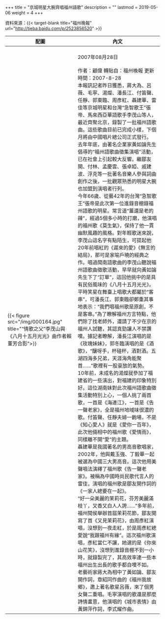 +++
title = "京城明星大腕齊唱福州語歌"
description = ""
lastmod = 2019-05-06
weight = 4
+++

資料來源：{{< target-blank title="福州晚報" url="http://tieba.baidu.com/p/2523856520" >}}

配圖  | 內文 
--------------|-------
{{< figure src="/img/000164.jpg" title="“情歌之父”李茂山與《八月十五月光光》曲作者賴董芳合影">}}|<br>2007年08月28日<br><br>作者：顧偉 轉貼自：福州晚報  更新時間：2007-8-28<br>本報訊記者昨日獲悉，蔣大為、呂薇、毛寧、湯燦、潘長江、付笛聲、任靜、郭東臨、周彥紅、聶建華、雷佳等京城明星和台灣“急智歌王”張帝、馬來西亞華語歌手李茂山等人，最近齊聚北京，錄製了一批福州語歌曲。這些歌曲目前已完成小樣，下個月將由中國唱片總公司正式發行。<br>去年年底，由著名企業家黃如論先生倡導的“福州語歌曲徵集演唱”活動，已在社會上引起較大反響。繼鄒友開、付林、孟慶雲、張卓婭、戚建波、浮克等一批著名音樂人參與詞曲創作之後，一批觀眾熟悉的明星大腕也加盟到演唱者行列。<br>今年66歲、從藝42年的台灣“急智歌王”張帝是此次第一位進錄音棚錄福州語歌的明星。常言道“薑還是老的辣”，經過5個多小時的打磨，他演唱的福州歌《莫生氣》，保持了他一貫幽默風趣的風格。對年輕歌迷來說，李茂山這名字有點陌生，可提起他20年前唱紅的《遲來的愛》《無言的結局》，那可是家喻戶曉的經典之作。唱過閩南語歌曲的李茂山聽說福州語歌曲徵歌活動，早早就向黃如論先生下了“訂單”，這回他挑中的是具有民俗風味的《八月十五月光光》。<br>平時笑星在舞臺上唱歌大都屬於“客串”，可潘長江、郭東臨卻鄭重其事地表示：“我們唱福州歌是原創，不是客串。”為了瞭解福州方言特點，他們除了找老師外，還請了不少在京的福州人試聽，其認真勁讓人不禁讚嘆。據記者瞭解，潘長江演唱的是《玫瑰妹妹》，郭冬臨演唱的是《酒歌》，“釀呀手，杯碰杯，酒對酒。五湖四海多兄弟，天涯海角能聚首……”歌裡有一股豪放的氣勢。<br>10年前，未成名的湯燦就參加了福建省的一些演出，對福建的印象特別好。這位湖南妹對此次福州語歌曲徵集活動特別上心，一個人挑了兩首歌，一首是《海連江》，一首是《告一聲老家》，全是福州地域味很濃的歌。付笛聲、任靜夫婦一齣場，不是《知心愛人》就是《愛你一百年》，此次他倆相中的福州歌《愛情雨》，同樣離不開“愛”的主題。<br>聶建華是我國著名的男高音歌唱家，2002年，他與戴玉強、丁毅華一起被選為中國三大男高音。這次他用美聲唱法演繹了福州歌《告一聲老家》。被稱為中國時尚民歌代言人的雷佳，演唱的福州歌是鄒友開作詞的《一家人總要在一起》。<br>“好一朵美麗的茉莉花，芬芳美麗滿枝丫，又香又白人人誇……”多年前，福州閩侯舉辦首屆茉莉花節，鄒友開寫了首《又見茉莉花》，由周彥紅演唱，沒想到一夜走紅，於是周彥紅總愛說“我跟福州有緣”。這次福州歌演唱，彥紅當仁不讓，她選的是《你來山花笑》，沒想到進錄音棚不到一小時，就錄製完了，其高效率連一些本福州出生出長的歌手都自嘆不如。<br>老藝術家蔣大為相中了黃如論、鄒友開作詞，章紹同作曲的《福州我故鄉》，邀上著名歌星呂薇，來了個男女聲二重唱。毛寧演唱的歌還是那麼詩情畫意，他演唱的《城市表情》由黃錦萍作詞，李式耀作曲。  
